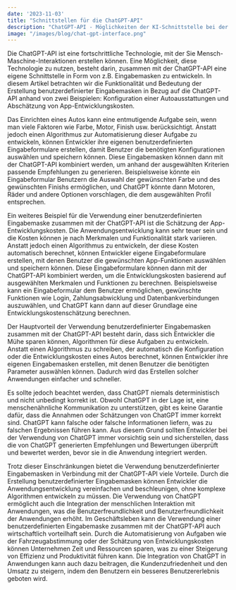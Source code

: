 ```yaml
---
date: '2023-11-03'
title: "Schnittstellen für die ChatGPT-API"
description: "ChatGPT-API - Möglichkeiten der KI-Schnittstelle bei der Entwicklung neuer Nutzererfahrungen."
image: "/images/blog/chat-gpt-interface.png"
---
```


Die ChatGPT-API ist eine fortschrittliche Technologie, mit der Sie Mensch-Maschine-Interaktionen erstellen können. Eine Möglichkeit, diese Technologie zu nutzen, besteht darin, zusammen mit der ChatGPT-API eine eigene Schnittstelle in Form von z.B. Eingabemasken zu entwickeln. In diesem Artikel betrachten wir die Funktionalität und Bedeutung der Erstellung benutzerdefinierter Eingabemasken in Bezug auf die ChatGPT-API anhand von zwei Beispielen: Konfiguration einer Autoausstattungen und Abschätzung von App-Entwicklungskosten.

Das Einrichten eines Autos kann eine entmutigende Aufgabe sein, wenn man viele Faktoren wie Farbe, Motor, Finish usw. berücksichtigt. Anstatt jedoch einen Algorithmus zur Automatisierung dieser Aufgabe zu entwickeln, können Entwickler ihre eigenen benutzerdefinierten Eingabeformulare erstellen, damit Benutzer die benötigten Konfigurationen auswählen und speichern können. Diese Eingabemasken können dann mit der ChatGPT-API kombiniert werden, um anhand der ausgewählten Kriterien passende Empfehlungen zu generieren. Beispielsweise könnte ein Eingabeformular Benutzern die Auswahl der gewünschten Farbe und des gewünschten Finishs ermöglichen, und ChatGPT könnte dann Motoren, Räder und andere Optionen vorschlagen, die dem ausgewählten Profil entsprechen.

Ein weiteres Beispiel für die Verwendung einer benutzerdefinierten Eingabemaske zusammen mit der ChatGPT-API ist die Schätzung der App-Entwicklungskosten. Die Anwendungsentwicklung kann sehr teuer sein und die Kosten können je nach Merkmalen und Funktionalität stark variieren. Anstatt jedoch einen Algorithmus zu entwickeln, der diese Kosten automatisch berechnet, können Entwickler eigene Eingabeformulare erstellen, mit denen Benutzer die gewünschten App-Funktionen auswählen und speichern können. Diese Eingabeformulare können dann mit der ChatGPT-API kombiniert werden, um die Entwicklungskosten basierend auf ausgewählten Merkmalen und Funktionen zu berechnen. Beispielsweise kann ein Eingabeformular dem Benutzer ermöglichen, gewünschte Funktionen wie Login, Zahlungsabwicklung und Datenbankverbindungen auszuwählen, und ChatGPT kann dann auf dieser Grundlage eine Entwicklungskostenschätzung berechnen.

Der Hauptvorteil der Verwendung benutzerdefinierter Eingabemasken zusammen mit der ChatGPT-API besteht darin, dass sich Entwickler die Mühe sparen können, Algorithmen für diese Aufgaben zu entwickeln. Anstatt einen Algorithmus zu schreiben, der automatisch die Konfiguration oder die Entwicklungskosten eines Autos berechnet, können Entwickler ihre eigenen Eingabemasken erstellen, mit denen Benutzer die benötigten Parameter auswählen können. Dadurch wird das Erstellen solcher Anwendungen einfacher und schneller.

Es sollte jedoch beachtet werden, dass ChatGPT niemals deterministisch und nicht unbedingt korrekt ist. Obwohl ChatGPT in der Lage ist, eine menschenähnliche Kommunikation zu unterstützen, gibt es keine Garantie dafür, dass die Annahmen oder Schätzungen von ChatGPT immer korrekt sind. ChatGPT kann falsche oder falsche Informationen liefern, was zu falschen Ergebnissen führen kann. Aus diesem Grund sollten Entwickler bei der Verwendung von ChatGPT immer vorsichtig sein und sicherstellen, dass die von ChatGPT generierten Empfehlungen und Bewertungen überprüft und bewertet werden, bevor sie in die Anwendung integriert werden.

Trotz dieser Einschränkungen bietet die Verwendung benutzerdefinierter Eingabemasken in Verbindung mit der ChatGPT-API viele Vorteile. Durch die Erstellung benutzerdefinierter Eingabemasken können Entwickler die Anwendungsentwicklung vereinfachen und beschleunigen, ohne komplexe Algorithmen entwickeln zu müssen. Die Verwendung von ChatGPT ermöglicht auch die Integration der menschlichen Interaktion mit Anwendungen, was die Benutzerfreundlichkeit und Benutzerfreundlichkeit der Anwendungen erhöht. Im Geschäftsleben kann die Verwendung einer benutzerdefinierten Eingabemaske zusammen mit der ChatGPT-API auch wirtschaftlich vorteilhaft sein. Durch die Automatisierung von Aufgaben wie der Fahrzeugabstimmung oder der Schätzung von Entwicklungskosten können Unternehmen Zeit und Ressourcen sparen, was zu einer Steigerung von Effizienz und Produktivität führen kann. Die Integration von ChatGPT in Anwendungen kann auch dazu beitragen, die Kundenzufriedenheit und den Umsatz zu steigern, indem den Benutzern ein besseres Benutzererlebnis geboten wird.


